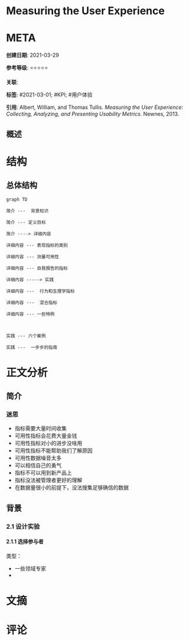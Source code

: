 # Measuring the User Experience

# META

**创建日期**: 2021-03-29

**参考等级**: ⭐⭐⭐⭐⭐

**关联**: 

**标签**: #2021-03-01; #KPI; #用户体验

**引用**: Albert, William, and Thomas Tullis. *Measuring the User Experience: Collecting, Analyzing, and Presenting Usability Metrics*. Newnes, 2013.

## 概述


# 结构

## 总体结构

```mermaid
graph TD

简介 ---  背景知识

简介 --- 定义目标

简介 ----> 详细内容

详细内容 --- 表现指标的类别

详细内容 --- 测量可用性

详细内容 --- 自我报告的指标

详细内容 -----> 实践

详细内容 ---  行为和生理学指标

详细内容 ---  混合指标

详细内容 --- 一些特例



实践 --- 六个案例

实践 ---  一步步的指南
```

# 正文分析

## 简介

### 迷思

* 指标需要大量时间收集
* 可用性指标会花费大量金钱
* 可用性指标对小的进步没啥用
* 可用性指标不能帮助我们了解原因
* 可用性数据噪音太多
* 可以相信自己的勇气
* 指标不可以用到新产品上
* 指标没法被管理者更好的理解
* 在数据量很小的前提下，没法搜集足够确信的数据

## 背景

### 2.1 设计实验

#### 2.1.1 选择参与者

类型：

* 一些领域专家
* 



# 文摘

# 评论
